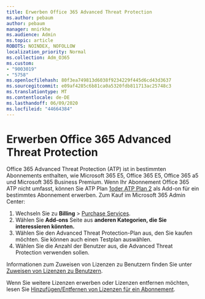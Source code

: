 ```yaml
---
title: Erwerben Office 365 Advanced Threat Protection
ms.author: pebaum
author: pebaum
manager: mnirkhe
ms.audience: Admin
ms.topic: article
ROBOTS: NOINDEX, NOFOLLOW
localization_priority: Normal
ms.collection: Adm_O365
ms.custom:
- "9003019"
- "5758"
ms.openlocfilehash: 80f3ea749813d6038f9234229f445d6cd43d3637
ms.sourcegitcommit: e09af4285c6b81ca0a5320fdb811713ac25748c3
ms.translationtype: MT
ms.contentlocale: de-DE
ms.lasthandoff: 06/09/2020
ms.locfileid: "44664384"
---
```

# <a name="purchase-office-365-advanced-threat-protection"></a>Erwerben Office 365 Advanced Threat Protection

Office 365 Advanced Threat Protection (ATP) ist in bestimmten Abonnements enthalten, wie Microsoft 365 E5, Office 365 E5, Office 365 a5 und Microsoft 365 Business Premium. Wenn Ihr Abonnement Office 365 ATP nicht umfasst, können Sie ATP Plan [1oder ATP Plan 2](https:/www.microsoft.com/microsoft-365/exchange/advance-threat-protection?market=um#office-ProductsCompare-785zwzq) als Add-on für ein bestimmtes Abonnement erwerben. Zum Kauf im Microsoft 365 Admin Center:

1. Wechseln Sie zu **Billing**   >   [Purchase Services](https://go.microsoft.com/fwlink/p/?linkid=868433).
2. Wählen Sie **Add-ons** Seite aus **anderen Kategorien, die Sie interessieren könnten.**
3. Wählen Sie den Advanced Threat Protection-Plan aus, den Sie kaufen möchten. Sie können auch einen Testplan auswählen.
4. Wählen Sie die Anzahl der Benutzer aus, die Advanced Threat Protection verwenden sollen.

Informationen zum Zuweisen von Lizenzen zu Benutzern finden Sie unter [Zuweisen von Lizenzen zu Benutzern](https://docs.microsoft.com/microsoft-365/admin/manage/assign-licenses-to-users?view=o365-worldwide).

Wenn Sie weitere Lizenzen erwerben oder Lizenzen entfernen möchten, lesen Sie [Hinzufügen/Entfernen von Lizenzen für ein Abonnement](https://docs.microsoft.com/microsoft-365/commerce/licenses/buy-licenses?view=o365-worldwide#add-or-remove-licenses-for-your-business-subscription).